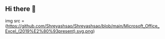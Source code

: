 ## Hi there 👋

<!--
**Shreyashsao/Shreyashsao** is a ✨ _special_ ✨ repository because its `README.md` (this file) appears on your GitHub profile.

Here are some ideas to get you started:

- 🔭 I’m currently working on ...
- 🌱 I’m currently learning ...
- 👯 I’m looking to collaborate on ...
- 🤔 I’m looking for help with ...
- 💬 Ask me about ...
- 📫 How to reach me: ...
- 😄 Pronouns: ...
- ⚡ Fun fact: ...
-->

img src =(https://github.com/Shreyashsao/Shreyashsao/blob/main/Microsoft_Office_Excel_(2019%E2%80%93present).svg.png)
